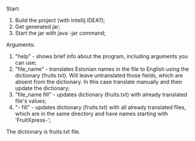 Start:
1) Build the project (with Intellij IDEA?);
2) Get generated jar;
3) Start the jar with java -jar command;

Arguments:
1) "help" - shows brief info about the program, including arguments you can use;
2) "file_name" - translates Estonian names in the file to English using the dictionary (fruits.txt). Will leave untranslated those fields, which are absent from the dictionary. In this case translate manually and then update the dictionary;
3) "file_name fill" - updates dictionary (fruits.txt) with already translated file's values;
4) "- fill" - updates dictionary (fruits.txt) with all already translated files, which are in the same directory and have names starting with 'FruitXpress-';

The dictionary is fruits.txt file.
